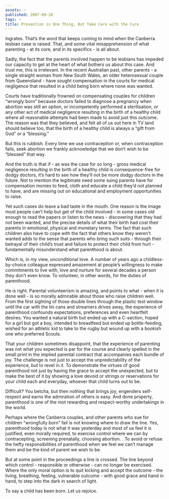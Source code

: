 ```yaml
---
assets: ~
published: 2007-09-28
tags: ~
title: Prevention is One Thing, But Take Care with the Cure
---
```

Ingrates. That’s the word that keeps coming to mind when the Canberra
lesbian case is raised. That, and some vital misapprehension of what
parenting - at its core, and in its specifics - is all about.

Sadly, the fact that the parents involved happen to be lesbians has
impeded our capacity to get at the heart of what bothers us about this
case. And trust me, this is irrelevant. In the recent Australian past,
other parents - a single straight woman from New South Wales, an older
heterosexual couple from Queensland - have sought compensation in the
courts for medical negligence that resulted in a child being born where
none was wanted.

Courts have traditionally frowned on compensating couples for children
“wrongly born” because doctors failed to diagnose a pregnancy when
abortion was still an option, or incompetently performed a
sterilisation, or any other act of medical negligence resulting in the
birth of a healthy child where all reasonable attempts had been made to
avoid just this outcome. The reason was that they believed, and felt all
of us out here in TV land should believe too, that the birth of a
healthy child is always a “gift from God” or a “blessing.”

But this is rubbish. Every time we use contraception or, when
contraception fails, seek abortion we frankly acknowledge that we don’t
wish to be “blessed” that way.

And the truth is that if - as was the case for so long - gross medical
negligence resulting in the birth of a healthy child is consequence-free
for dodgy doctors, it’s hard to see how they’ll not be more dodgy
doctors in the future. Not to mention the legitimate need some suing
parents have for compensation monies to feed, cloth and educate a child
they’d not planned to have, and are missing out on educational and
employment opportunities to raise.

Yet such cases do leave a bad taste in the mouth. One reason is the
image most people can’t help but get of the child involved - in some
cases old enough to read the papers or listen to the news - discovering
that they had not been wanted, and the precise details of what their
birth had cost their parents in emotional, physical and monetary terms.
The fact that such children also have to cope with the fact that others
know they weren’t wanted adds to the sense that parents who bring such
suits - through their betrayal of their child’s trust and failure to
protect their child from hurt - fundamentally misunderstand what
parenthood is about.

Which is, in my view, unconditional love. A number of years ago a
childless-by-choice colleague expressed amazement at people’s
willingness to make commitments to live with, love and nurture for
several decades a person they don’t even know. To volunteer, in other
words, for the duties of parenthood.

He is right. Parental volunteerism is amazing, and points to what - when
it is done well - is so morally admirable about those who raise children
well. From the first sighting of those double lines through the plastic
test window until the car with the tin cans and streamers drives away,
the experience of parenthood confounds expectations, preferences and
even heartfelt desires. You wanted a natural birth but ended up with a
C-section, hoped for a girl but got a boy, intended to breastfeed but
ended up bottle-feeding, wished for an athletic kid to take to the rugby
but wound up with a bookish one who preferred Scouts.

That your children sometimes disappoint, that the experience of
parenting was not what you expected is par for the course and clearly
spelled in the small print in the implied parental contract that
accompanies each bundle of joy. The challenge is not just to accept the
unpredictability of the experience, but to revel in it. To demonstrate
the virtues of good parenthood not just by having the grace to accept
the unexpected, but to make the best of it by showing a love devoid or
strings or reservations for your child each and everyday, whoever that
child turns out to be.

Difficult? You betcha, but then nothing that brings joy, engenders
self-respect and earns the admiration of others is easy. And done
properly, parenthood is one of the mot rewarding and respect-worthy
undertakings in the world.

Perhaps where the Canberra couples, and other parents who sue for
children “wrongfully born” fail is not knowing where to draw the line.
Yes, parenthood today is not what it was yesterday and most of us feel
it is justified, even morally required, to exercise control where we can
by contracepting, screening prenatally, choosing abortion. . To avoid or
refuse the hefty responsibilities of parenthood when we feel we can’t
manage them and be the kind of parent we wish to be.

But at some point in the proceedings a line is crossed. The line beyond
which control - responsible or otherwise - can no longer be exercised.
Where the only moral option is to quit kicking and accept the outcome -
the living, breathing, feeling, vulnerable outcome - with good grace and
hand in hand, to step into the dark in search of light.

To say a child has been born. Let us rejoice.